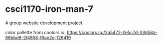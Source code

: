 # csci1170-iron-man-7
A group website development project.

color pallette from coolors.io:
https://coolors.co/2a5472-2e5c7d-33658a-86bbd8-2f4858-f6ae2d-f26419
